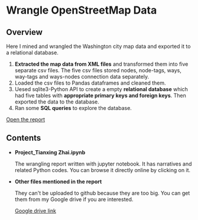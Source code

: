 # Wrangle OpenStreetMap Data
## Overview
Here I mined and wrangled the Washington city map data and exported it to a relational database.

1. **Extracted the map data from XML files** and transformed them into five separate csv files. The five csv files stored nodes, node-tags, ways, way-tags and ways-nodes connection data separately. 
2. Loaded the csv files to Pandas dataframes and cleaned them. 
3. Uesed sqlite3-Python API to create a empty **relational database** which had five tables with **appropriate primary keys and foreign keys**. Then exported the data to the database. 
4. Ran some **SQL queries** to explore the database.

[Open the report](https://github.com/ztx0617/Data_Science_Projects/blob/master/Other%20data%20analysis%20projects/Mine%20and%20Wrangle%20OpenStreetMap%20Data/Project_Tianxing%20Zhai.ipynb)

## Contents
* **Project_Tianxing Zhai.ipynb**

	The wrangling report written with jupyter notebook. 
	It has narratives and related Python codes.
	You can browse it directly online by clicking on it.
* **Other files mentioned in the report**
	
	They can't be uploaded to github because they are too big. 
	You can get them from my Google drive if you are interested.
	
	[Google drive link](https://drive.google.com/drive/folders/1XVr5d5amiZuzhLWw6JSiPOn4Qm9CeMQq?usp=sharing)